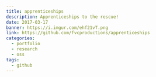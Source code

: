 ```yaml
---
title: apprenticeships
description: Apprenticeships to the rescue!
date: 2017-03-17
banner: https://i.imgur.com/ehf21vT.png
link: https://github.com/fvcproductions/apprenticeships
categories:
  - portfolio
  - research
  - oss
tags:
  - github
---
```

